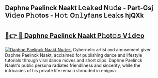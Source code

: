 ## Daphne Paelinck Naakt L𝚎a𝚔ed N𝚞𝚍e - Part-Gsj Vi𝚍𝚎o P𝚑𝚘tos - H𝚘𝚝 O𝚗𝚕yf𝚊ns L𝚎a𝚔s hjQXk

# <h2><a href="http://kfcvbq1.oniu.top/?m=Daphne+Paelinck+Naakt">🔗👉 🔴 Daphne Paelinck Naakt P𝚑ot𝚘𝚜 V𝚒d𝚎o</a></h2>

[![Daphne Paelinck Naakt Nu𝚍e𝚜](https://i.imgur.com/0qMVB7G.gif)](http://kfcvbq1.oniu.top/?m=Daphne+Paelinck+Naakt)
Cybernetic artist and amusement giver Daphne Paelinck Naakt, acclaimed for publishing dance and lifestyle tutorials through viral dance moves and short clips. Daphne Paelinck Naakt's public persona radiates friendliness and sincerity, while the intricacies of his private life remain shrouded in enigma.  
